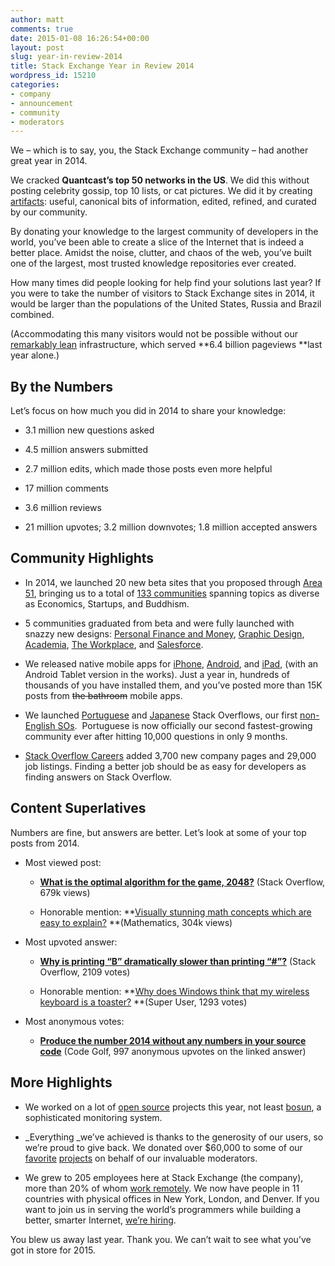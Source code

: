 ```yaml
---
author: matt
comments: true
date: 2015-01-08 16:26:54+00:00
layout: post
slug: year-in-review-2014
title: Stack Exchange Year in Review 2014
wordpress_id: 15210
categories:
- company
- announcement
- community
- moderators
---
```


We – which is to say, you, the Stack Exchange community – had another great year in 2014.

We cracked **Quantcast’s top 50 networks in the US**. We did this without posting celebrity gossip, top 10 lists, or cat pictures. We did it by creating [artifacts](https://www.youtube.com/watch?v=LpGA2fmAHvM): useful, canonical bits of information, edited, refined, and curated by our community.

By donating your knowledge to the largest community of developers in the world, you’ve been able to create a slice of the Internet that is indeed a better place. Amidst the noise, clutter, and chaos of the web, you’ve built one of the largest, most trusted knowledge repositories ever created.

How many times did people looking for help find your solutions last year? If you were to take the number of visitors to Stack Exchange sites in 2014, it would be larger than the populations of the United States, Russia and Brazil combined.

(Accommodating this many visitors would not be possible without our [remarkably lean](https://stackexchange.com/performance) infrastructure, which served **6.4 billion pageviews **last year alone.)


## By the Numbers


Let’s focus on how much you did in 2014 to share your knowledge:



	
  * 3.1 million new questions asked

	
  * 4.5 million answers submitted

	
  * 2.7 million edits, which made those posts even more helpful

	
  * 17 million comments

	
  * 3.6 million reviews

	
  * 21 million upvotes; 3.2 million downvotes; 1.8 million accepted answers




## Community Highlights





	
  * In 2014, we launched 20 new beta sites that you proposed through [Area 51](http://area51.stackexchange.com/faq), bringing us to a total of [133 communities](http://stackexchange.com/sites) spanning topics as diverse as Economics, Startups, and Buddhism.

	
  * 5 communities graduated from beta and were fully launched with snazzy new designs: [Personal Finance and Money](http://money.stackexchange.com/), [Graphic Design](http://graphicdesign.stackexchange.com/), [Academia](http://academia.stackexchange.com/), [The Workplace](http://workplace.stackexchange.com/), and [Salesforce](http://salesforce.stackexchange.com/).



	
  * We released native mobile apps for [iPhone](https://itunes.apple.com/us/app/stack-exchange/id871299723?mt=8), [Android](https://play.google.com/store/apps/details?id=com.stackexchange.marvin&hl=en), and [iPad](https://itunes.apple.com/us/app/stack-exchange/id871299723?mt=8), (with an Android Tablet version in the works). Just a year in, hundreds of thousands of you have installed them, and you’ve posted more than 15K posts from <del>the bathroom</del> mobile apps.



	
  * We launched [Portuguese](https://pt.stackoverflow.com/) and [Japanese](https://ja.stackoverflow.com/) Stack Overflows, our first [non-English SOs](http://blog.stackoverflow.com/2014/02/cant-we-all-be-reasonable-and-speak-english/).  Portuguese is now officially our second fastest-growing community ever after hitting 10,000 questions in only 9 months.



	
  * [Stack Overflow Careers](https://careers.stackoverflow.com/) added 3,700 new company pages and 29,000 job listings. Finding a better job should be as easy for developers as finding answers on Stack Overflow.




## Content Superlatives


Numbers are fine, but answers are better. Let’s look at some of your top posts from 2014.



	
  * Most viewed post:

	
    * **[What is the optimal algorithm for the game, 2048?](http://stackoverflow.com/questions/22342854/what-is-the-optimal-algorithm-for-the-game-2048)** (Stack Overflow, 679k views)

	
    * Honorable mention: **[Visually stunning math concepts which are easy to explain?](http://math.stackexchange.com/q/733754) **(Mathematics, 304k views)






	
  * Most upvoted answer:

	
    * [**Why is printing “B” dramatically slower than printing “#”?**](http://stackoverflow.com/questions/21947452/why-is-printing-b-dramatically-slower-than-printing) (Stack Overflow, 2109 votes)

	
    * Honorable mention: **[Why does Windows think that my wireless keyboard is a toaster?](http://superuser.com/a/792628) **(Super User, 1293 votes)




	
  * Most anonymous votes:

	
    * [**Produce the number 2014 without any numbers in your source code**](http://codegolf.stackexchange.com/questions/17005/produce-the-number-2014-without-any-numbers-in-your-source-code/17103#17103) (Code Golf, 997 anonymous upvotes on the linked answer)







## More Highlights





	
  * We worked on a lot of [open source](http://stackexchange.github.io/) projects this year, not least [bosun](http://bosun.org/), a sophisticated monitoring system.



	
  * _Everything _we’ve achieved is thanks to the generosity of our users, so we’re proud to give back. We donated over $60,000 to some of our [favorite](http://blog.stackoverflow.com/2014/12/stack-exchange-gives-back-2014/) [projects](http://www.mathjax.org/stack-exchange-continues-as-mathjax-partner-3/) on behalf of our invaluable moderators.



	
  * We grew to 205 employees here at Stack Exchange (the company), more than 20% of whom [work remotely](http://blog.stackoverflow.com/2013/02/why-we-still-believe-in-working-remotely/). We now have people in 11 countries with physical offices in New York, London, and Denver. If you want to join us in serving the world’s programmers while building a better, smarter Internet, [we’re hiring](https://careers.stackoverflow.com/company/stack-exchange).


You blew us away last year. Thank you. We can’t wait to see what you’ve got in store for 2015.
